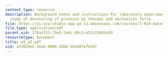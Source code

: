 ```yaml
---
content_type: resource
description: Background notes and instructions for laboratory experiments on AFM/DSC
  study of denaturing of proteins by thermal and mechanical force.
file: https://ol-ocw-studio-app-qa.s3.amazonaws.com/courses/3-014-materials-laboratory-fall-2006/a33029e51beb888028b0183487efb58f_w2_a2.pdf
file_type: application/pdf
parent_uid: 178a3f23-79e5-2e6c-90c3-e52c15603a59
resourcetype: Document
title: w2_a2.pdf
uid: a33029e5-1beb-8880-28b0-183487efb58f
---
```

